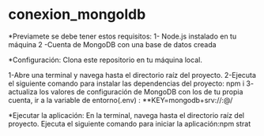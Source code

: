 # conexion_mongoldb

*Previamete se debe tener estos requisitos:
 1- Node.js instalado en tu máquina
2 -Cuenta de MongoDB con una base de datos creada

*Configuración:
Clona este repositorio en tu máquina local.

1-Abre una terminal y navega hasta el directorio raíz del proyecto.
2-Ejecuta el siguiente comando para instalar las dependencias del proyecto: npm i
3- actualiza los valores de configuración de MongoDB con los de tu propia cuenta, ir a la variable de entorno(.env) :
**KEY=mongodb+srv://<username>:<password>@<cluster-url>/<database-name>
  
  
*Ejecutar la aplicación:
En la terminal, navega hasta el directorio raíz del proyecto.
Ejecuta el siguiente comando para iniciar la aplicación:npm strat

